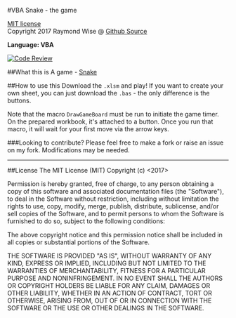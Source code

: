 #VBA Snake - the game

[MIT license](https://opensource.org/licenses/MIT)<br>
Copyright 2017 Raymond Wise @ [Github Source](https://github.com/RaymondWise/Snake) 

**Language: VBA**

[![Code Review](http://www.zomis.net/codereview/shield/?qid=156557)](http://codereview.stackexchange.com/q/156557)

##What this is
A game - [Snake](https://en.wikipedia.org/wiki/Snake_(video_game))

##How to use this
Download the `.xlsm` and play! If you want to create your own sheet, you can just download the `.bas` - the only difference is the buttons.

Note that the macro `DrawGameBoard` must be run to initiate the game timer. On the prepared workbook, it's attached to a button. Once you run that macro, it will wait for your first move via the arrow keys.

###Looking to contribute?
Please feel free to make a fork or raise an issue on my fork. Modifications may be needed.

------------------------
##License
The MIT License (MIT)
Copyright (c) <2017> <Raymond W Wise>

Permission is hereby granted, free of charge, to any person obtaining a copy of this software and associated documentation files (the "Software"), to deal in the Software without restriction, including without limitation the rights to use, copy, modify, merge, publish, distribute, sublicense, and/or sell copies of the Software, and to permit persons to whom the Software is furnished to do so, subject to the following conditions:

The above copyright notice and this permission notice shall be included in all copies or substantial portions of the Software.

THE SOFTWARE IS PROVIDED "AS IS", WITHOUT WARRANTY OF ANY KIND, EXPRESS OR IMPLIED, INCLUDING BUT NOT LIMITED TO THE WARRANTIES OF MERCHANTABILITY, FITNESS FOR A PARTICULAR PURPOSE AND NONINFRINGEMENT. IN NO EVENT SHALL THE AUTHORS OR COPYRIGHT HOLDERS BE LIABLE FOR ANY CLAIM, DAMAGES OR OTHER LIABILITY, WHETHER IN AN ACTION OF CONTRACT, TORT OR OTHERWISE, ARISING FROM, OUT OF OR IN CONNECTION WITH THE SOFTWARE OR THE USE OR OTHER DEALINGS IN THE SOFTWARE.

